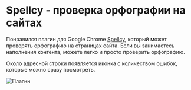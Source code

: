 # Spellcy - проверка орфографии на сайтах

Понравился плагин для Google Chrome [Spellcy](https://chrome.google.com/webstore/detail/spellcy/dojgfgknadakhfnaogaipdbdamepeffe), который может проверять орфографию на страницах сайта. Если вы занимаетесь наполнения контента, можете легко и просто проверить орфографию. 

Около адресной строки появляется иконка с количеством ошибок, которые можно сразу посмотреть. 

![Плагин](https://ic.pics.livejournal.com/den_rad/7768107/185158/185158_original.png)